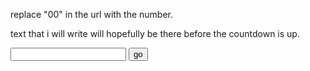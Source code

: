 <p>replace "00" in the url with the number.</p>
<p>text that i will write will hopefully be there before the countdown is up.</p>

<input type="text" id="num">
<button onclick="go()">go</button>
<script>
function go() {
  var x = document.getElementById("num").value;
  window.location.href = 'https://potato2017.github.io/status_message_archive/' + value;
}
</script>